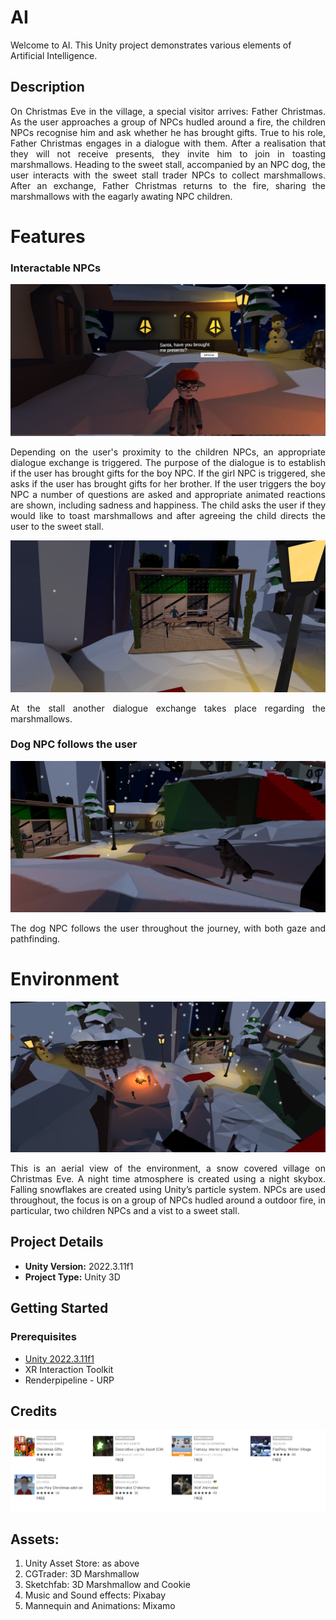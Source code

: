 # AI
Welcome to AI. This Unity project demonstrates various elements of Artificial Intelligence.

## Description
<p align="justify">
On Christmas Eve in the village, a special visitor arrives: Father Christmas. As the user approaches a group of NPCs hudled around a fire, the children NPCs recognise him and ask whether he has brought gifts. True to his role, Father Christmas engages in a dialogue with them. After a realisation that they will not receive presents, they invite him to join in toasting marshmallows. Heading to the sweet stall, accompanied by an NPC dog, the user interacts with the sweet stall trader NPCs to collect marshmallows. After an exchange, Father Christmas returns to the fire, sharing the marshmallows with the eagarly awating NPC children. 

# Features
### Interactable NPCs
![alt text](https://github.com/FionaOwen/Pictures/blob/main/07.png)
<p align="justify">
Depending on the user's proximity to the children NPCs, an appropriate dialogue exchange is triggered. The purpose of the dialogue is to establish if the user has brought gifts for the boy NPC. If the girl NPC is triggered, she asks if the user has brought gifts for her brother. If the user triggers the boy NPC a number of questions are asked and appropriate animated reactions are shown, including sadness and happiness. The child asks the user if they would like to toast marshmallows and after agreeing the child directs the user to the sweet stall. 

![alt text](https://github.com/FionaOwen/Pictures/blob/main/09.png)
<p align="justify">
At the stall another dialogue exchange takes place regarding the marshmallows. 

### Dog NPC follows the user
![alt text](https://github.com/FionaOwen/Pictures/blob/main/11.png)
<p align="justify">
The dog NPC follows the user throughout the journey, with both gaze and pathfinding.

# Environment
[<img src="https://github.com/FionaOwen/Pictures/blob/main/10.png" width="1000" height="" />](https://www.youtube.com/watch?v=5vC5Md9e-7c)
<p align="justify">
This is an aerial view of the environment, a snow covered village on Christmas Eve. A night time atmosphere is created using a night skybox. Falling snowflakes are created using Unity’s particle system. NPCs are used throughout, the focus is on a group of NPCs hudled around a outdoor fire, in particular, two children NPCs and a vist to a sweet stall.

## Project Details

- **Unity Version:** 2022.3.11f1
- **Project Type:** Unity 3D

## Getting Started

### Prerequisites

- [Unity 2022.3.11f1](https://unity.com/)
- XR Interaction Toolkit
- Renderpipeline - URP
  
## Credits
![alt text](https://github.com/FionaOwen/Pictures/blob/main/12.png)

## Assets:
1. Unity Asset Store: as above 
2. CGTrader: 3D Marshmallow
3. Sketchfab: 3D Marshmallow and Cookie
4. Music and Sound effects: Pixabay
5. Mannequin and Animations: Mixamo 
